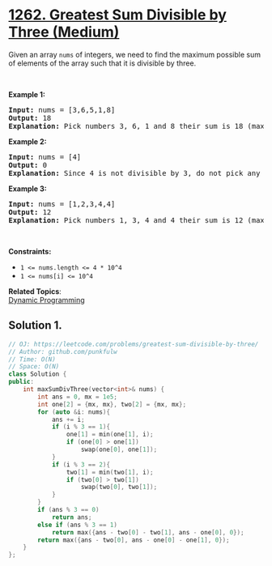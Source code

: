 # [1262. Greatest Sum Divisible by Three (Medium)](https://leetcode.com/problems/greatest-sum-divisible-by-three/)

<p>Given an array&nbsp;<code>nums</code>&nbsp;of integers, we need to find the maximum possible sum of elements of the array such that it is divisible by three.</p>

<ol>
</ol>

<p>&nbsp;</p>
<p><strong>Example 1:</strong></p>

<pre><strong>Input:</strong> nums = [3,6,5,1,8]
<strong>Output:</strong> 18
<strong>Explanation:</strong> Pick numbers 3, 6, 1 and 8 their sum is 18 (maximum sum divisible by 3).</pre>

<p><strong>Example 2:</strong></p>

<pre><strong>Input:</strong> nums = [4]
<strong>Output:</strong> 0
<strong>Explanation:</strong> Since 4 is not divisible by 3, do not pick any number.
</pre>

<p><strong>Example 3:</strong></p>

<pre><strong>Input:</strong> nums = [1,2,3,4,4]
<strong>Output:</strong> 12
<strong>Explanation:</strong> Pick numbers 1, 3, 4 and 4 their sum is 12 (maximum sum divisible by 3).
</pre>

<p>&nbsp;</p>
<p><strong>Constraints:</strong></p>

<ul>
	<li><code>1 &lt;= nums.length &lt;= 4 * 10^4</code></li>
	<li><code>1 &lt;= nums[i] &lt;= 10^4</code></li>
</ul>


**Related Topics**:  
[Dynamic Programming](https://leetcode.com/tag/dynamic-programming/)

## Solution 1. 

```cpp
// OJ: https://leetcode.com/problems/greatest-sum-divisible-by-three/
// Author: github.com/punkfulw
// Time: O(N)
// Space: O(N)
class Solution {
public:
    int maxSumDivThree(vector<int>& nums) {
        int ans = 0, mx = 1e5;
        int one[2] = {mx, mx}, two[2] = {mx, mx};
        for (auto &i: nums){
            ans += i;
            if (i % 3 == 1){
                one[1] = min(one[1], i);
                if (one[0] > one[1])
                    swap(one[0], one[1]);
            }
            if (i % 3 == 2){
                two[1] = min(two[1], i);
                if (two[0] > two[1])
                    swap(two[0], two[1]);
            }
        }
        if (ans % 3 == 0)
            return ans;
        else if (ans % 3 == 1)
            return max({ans - two[0] - two[1], ans - one[0], 0});
        return max({ans - two[0], ans - one[0] - one[1], 0});
    }
};
```

